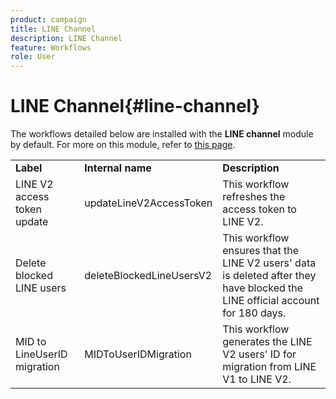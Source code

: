 ```yaml
---
product: campaign
title: LINE Channel
description: LINE Channel
feature: Workflows
role: User
---
```


# LINE Channel{#line-channel}

The workflows detailed below are installed with the **LINE channel** module by default. For more on this module, refer to [this page](../../v8/send/line.md).

<table> 
 <tbody> 
  <tr> 
   <td> <strong>Label</strong><br /> </td> 
   <td> <strong>Internal name</strong><br /> </td> 
   <td> <strong>Description</strong><br /> </td> 
  </tr> 
  <tr> 
   <td> <span class="uicontrol">LINE V2 access token update</span> <br /> </td> 
   <td> <span class="uicontrol">updateLineV2AccessToken</span> <br /> </td> 
   <td> This workflow refreshes the access token to LINE V2.<br /> </td> 
  </tr> 
  <tr> 
   <td> <span class="uicontrol">Delete blocked LINE users</span> <br /> </td> 
   <td> <span class="uicontrol">deleteBlockedLineUsersV2</span> <br /> </td> 
   <td> This workflow ensures that the LINE V2 users' data is deleted after they have blocked the LINE official account for 180 days.<br /> </td> 
  </tr> 
  <tr> 
   <td> <span class="uicontrol">MID to LineUserID migration</span> <br /> </td> 
   <td> <span class="uicontrol">MIDToUserIDMigration</span> <br /> </td> 
   <td> This workflow generates the LINE V2 users' ID for migration from LINE V1 to LINE V2.<br /> </td> 
  </tr> 
 </tbody> 
</table>

